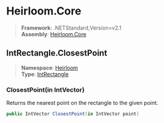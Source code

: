 # Heirloom.Core

> **Framework**: .NETStandard,Version=v2.1  
> **Assembly**: [Heirloom.Core][0]  

## IntRectangle.ClosestPoint

> **Namespace**: [Heirloom][0]  
> **Type**: [IntRectangle][1]  

### ClosestPoint(in IntVector)

Returns the nearest point on the rectangle to the given point.

```cs
public IntVector ClosestPoint(in IntVector point)
```

[0]: ../../../Heirloom.Core.md
[1]: ../IntRectangle.md
